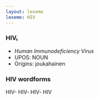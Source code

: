 ```yaml
---
layout: lexeme
lexeme: HIV
---
```


###  HIV₁

* _Human Immunodeficiency Virus_
* UPOS:  NOUN
* Origins: joukahainen 


### HIV wordforms

HIV-
HIV‐
HIV‑
HIV

